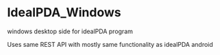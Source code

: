 # IdealPDA_Windows
 
 windows desktop side for idealPDA program
 
 Uses same REST API with mostly same functionality as idealPDA android 
